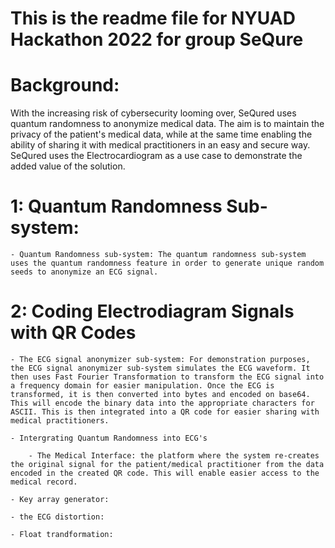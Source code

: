 # This is the readme file for NYUAD Hackathon 2022 for group SeQure 


# Background:

With the increasing risk of cybersecurity looming over, SeQured uses quantum randomness to anonymize medical data. The aim is to maintain the privacy of the patient's medical data, while at the same time enabling the ability of sharing it with medical practitioners in an easy and secure way. SeQured uses the Electrocardiogram as a use case to demonstrate the added value of the solution.


# 1: Quantum Randomness Sub-system:

	- Quantum Randomness sub-system: The quantum randomness sub-system uses the quantum randomness feature in order to generate unique random seeds to anonymize an ECG signal.
	


# 2: Coding Electrodiagram Signals with QR Codes

	- The ECG signal anonymizer sub-system: For demonstration purposes, the ECG signal anonymizer sub-system simulates the ECG waveform. It then uses Fast Fourier Transformation to transform the ECG signal into a frequency domain for easier manipulation. Once the ECG is transformed, it is then converted into bytes and encoded on base64. This will encode the binary data into the appropriate characters for ASCII. This is then integrated into a QR code for easier sharing with medical practitioners.

	- Intergrating Quantum Randomness into ECG's

		- The Medical Interface: the platform where the system re-creates the original signal for the patient/medical practitioner from the data encoded in the created QR code. This will enable easier access to the medical record.

	- Key array generator:

	- the ECG distortion:

	- Float trandformation:























